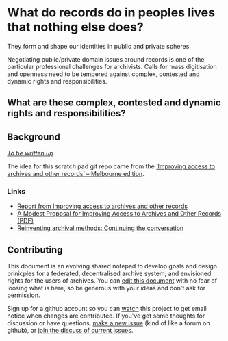 # What do records do in peoples lives that nothing else does?

They form and shape our identities in public and private spheres.

Negotiating public/private domain issues around records is one of the particular professional challenges for archivists. Calls for mass digitisation and openness need to be tempered against complex, contested and dynamic rights and responsibilities. 

## What are these complex, contested and dynamic rights and responsibilities?

## Background

*[To be written up](https://github.com/equivalentideas/archives/edit/master/README.md)*

The idea for this scratch pad git repo came from the [‘Improving access to archives and other records’ – Melbourne edition](http://rkroundtable.org/2014/09/24/what-do-records-do-in-peoples-lives-that-nothing-else-does/).

### Links

* [Report from Improving access to archives and other records](http://rkroundtable.org/2014/04/04/report-from-improving-access-to-archives-and-other-records/)
* [A Modest Proposal for Improving Access to Archives and Other Records (PDF)](http://www.descriptionguy.com/images/WEBSITE/A-Modest-Proposal.pdf)
* [Reinventing archival methods: Continuing the conversation](http://rkroundtable.org/2014/08/01/reinventing-archival-methods-continuing-the-conversation/)

## Contributing

This document is an evolving shared notepad to develop goals and design prinicples for a federated, decentralised archive system; and envisioned rights for the users of archives. You can [edit this document](https://github.com/equivalentideas/archives/edit/master/README.md) with no fear of loosing what is here, so be generous with your ideas and don't ask for permission.

Sign up for a github account so you can [watch](https://help.github.com/articles/watching-repositories) this project to get email notice when changes are contributed. If you've got some thoughts for discussion or have questions, [make a new issue](https://github.com/equivalentideas/archives/issues/new) (kind of like a forum on github), or [join the discuss of current issues](https://github.com/equivalentideas/archives/issues).
